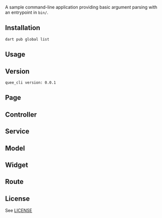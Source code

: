 A sample command-line application providing basic argument parsing with an entrypoint in `bin/`.

## Installation
```
dart pub global list
```
## Usage
## Version
```
quee_cli version: 0.0.1
```
## Page
## Controller
## Service
## Model
## Widget
## Route

## License
See [LICENSE](LICENSE)
